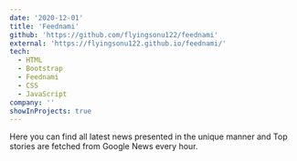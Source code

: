 ```yaml
---
date: '2020-12-01'
title: 'Feednami'
github: 'https://github.com/flyingsonu122/feednami'
external: 'https://flyingsonu122.github.io/feednami/'
tech:
  - HTML
  - Bootstrap
  - Feednami
  - CSS
  - JavaScript
company: ''
showInProjects: true
---
```


Here you can find all latest news presented in the unique manner and Top stories are fetched from Google News every hour.
